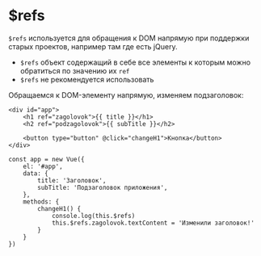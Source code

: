 # $refs
`$refs` используется для обращения к DOM напрямую при поддержки старых проектов, например там где есть jQuery.

- `$refs` объект содержащий в себе все элементы к которым можно обратиться по значению их `ref`
- `$refs` не рекомендуется использовать

Обращаемся к DOM-элементу напрямую, изменяем подзаголовок:

    <div id="app">
        <h1 ref="zagolovok">{{ title }}</h1>
        <h2 ref="podzagolovok">{{ subTitle }}</h2>

        <button type="button" @click="changeH1">Кнопка</button>
    </div>

    const app = new Vue({
        el: '#app',
        data: {
            title: 'Заголовок',
            subTitle: 'Подзаголовок приложения',
        },
        methods: {
            changeH1() {
                console.log(this.$refs)
                this.$refs.zagolovok.textContent = 'Изменили заголовок!'
            }
        }
    })
